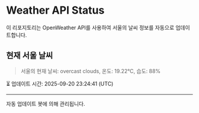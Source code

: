 
# Weather API Status

이 리포지토리는 OpenWeather API를 사용하여 서울의 날씨 정보를 자동으로 업데이트합니다.

## 현재 서울 날씨
> 서울의 현재 날씨: overcast clouds, 온도: 19.22°C, 습도: 88%

⏳ 업데이트 시간: 2025-09-20 23:24:41 (UTC)

---
자동 업데이트 봇에 의해 관리됩니다.
